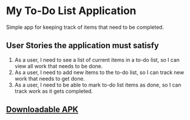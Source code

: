 # My To-Do List Application
Simple app for keeping track of items that need to be completed.


## User Stories the application must satisfy
1. As a user, I need to see a list of current items in a to-do list, so I can view all work that needs to be done.
2. As a user, I need to add new items to the to-do list, so I can track new work that needs to get done.
3. As a user, I need to be able to mark to-do list items as done, so I can track work as it gets completed.


## [Downloadable APK](https://github.com/kylehanish/Todo/blob/master/kyle-hanish-todo.apk)


